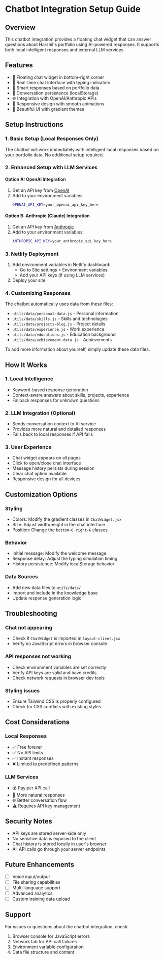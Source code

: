 # Chatbot Integration Setup Guide

## Overview

This chatbot integration provides a floating chat widget that can answer questions about Harshil's portfolio using AI-powered responses. It supports both local intelligent responses and external LLM services.

## Features

- 🚀 Floating chat widget in bottom-right corner
- 💬 Real-time chat interface with typing indicators
- 🧠 Smart responses based on portfolio data
- 🔄 Conversation persistence (localStorage)
- 🌐 Integration with OpenAI/Anthropic APIs
- 📱 Responsive design with smooth animations
- 🎨 Beautiful UI with gradient themes

## Setup Instructions

### 1. Basic Setup (Local Responses Only)

The chatbot will work immediately with intelligent local responses based on your portfolio data. No additional setup required.

### 2. Enhanced Setup with LLM Services

#### Option A: OpenAI Integration

1. Get an API key from [OpenAI](https://platform.openai.com/api-keys)
2. Add to your environment variables:
   ```bash
   OPENAI_API_KEY=your_openai_api_key_here
   ```

#### Option B: Anthropic (Claude) Integration

1. Get an API key from [Anthropic](https://console.anthropic.com/)
2. Add to your environment variables:
   ```bash
   ANTHROPIC_API_KEY=your_anthropic_api_key_here
   ```

### 3. Netlify Deployment

1. Add environment variables in Netlify dashboard:
   - Go to Site settings > Environment variables
   - Add your API keys (if using LLM services)
2. Deploy your site

### 4. Customizing Responses

The chatbot automatically uses data from these files:

- `utils/data/personal-data.js` - Personal information
- `utils/data/skills.js` - Skills and technologies
- `utils/data/projects-blog.js` - Project details
- `utils/data/experience.js` - Work experience
- `utils/data/educations.js` - Education background
- `utils/data/achievement-data.js` - Achievements

To add more information about yourself, simply update these data files.

## How It Works

### 1. Local Intelligence

- Keyword-based response generation
- Context-aware answers about skills, projects, experience
- Fallback responses for unknown questions

### 2. LLM Integration (Optional)

- Sends conversation context to AI service
- Provides more natural and detailed responses
- Falls back to local responses if API fails

### 3. User Experience

- Chat widget appears on all pages
- Click to open/close chat interface
- Message history persists during session
- Clear chat option available
- Responsive design for all devices

## Customization Options

### Styling

- Colors: Modify the gradient classes in `ChatWidget.jsx`
- Size: Adjust width/height in the chat interface
- Position: Change the `bottom-6 right-6` classes

### Behavior

- Initial message: Modify the welcome message
- Response delay: Adjust the typing simulation timing
- History persistence: Modify localStorage behavior

### Data Sources

- Add new data files to `utils/data/`
- Import and include in the knowledge base
- Update response generation logic

## Troubleshooting

### Chat not appearing

- Check if `ChatWidget` is imported in `layout-client.jsx`
- Verify no JavaScript errors in browser console

### API responses not working

- Check environment variables are set correctly
- Verify API keys are valid and have credits
- Check network requests in browser dev tools

### Styling issues

- Ensure Tailwind CSS is properly configured
- Check for CSS conflicts with existing styles

## Cost Considerations

### Local Responses

- ✅ Free forever
- ✅ No API limits
- ✅ Instant responses
- ❌ Limited to predefined patterns

### LLM Services

- 💰 Pay per API call
- 🚀 More natural responses
- 🌐 Better conversation flow
- ⚠️ Requires API key management

## Security Notes

- API keys are stored server-side only
- No sensitive data is exposed to the client
- Chat history is stored locally in user's browser
- All API calls go through your server endpoints

## Future Enhancements

- [ ] Voice input/output
- [ ] File sharing capabilities
- [ ] Multi-language support
- [ ] Advanced analytics
- [ ] Custom training data upload

## Support

For issues or questions about the chatbot integration, check:

1. Browser console for JavaScript errors
2. Network tab for API call failures
3. Environment variable configuration
4. Data file structure and content
